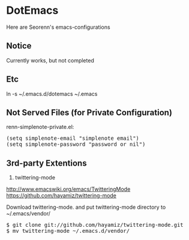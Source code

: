 DotEmacs
========

Here are Seorenn's emacs-configurations

Notice
------

Currently works, but not completed

Etc
---

ln -s ~/.emacs.d/dotemacs ~/.emacs

Not Served Files (for Private Configuration)
----------------

renn-simplenote-private.el:
<pre>
(setq simplenote-email "simplenote email")
(setq simplenote-password "password or nil")
</pre>

3rd-party Extentions
--------------------

1. twittering-mode

http://www.emacswiki.org/emacs/TwitteringMode
https://github.com/hayamiz/twittering-mode

Download twittering-mode. and put twittering-mode directory to ~/.emacs/vendor/

<pre>
$ git clone git://github.com/hayamiz/twittering-mode.git
$ mv twittering-mode ~/.emacs.d/vendor/
</pre>
